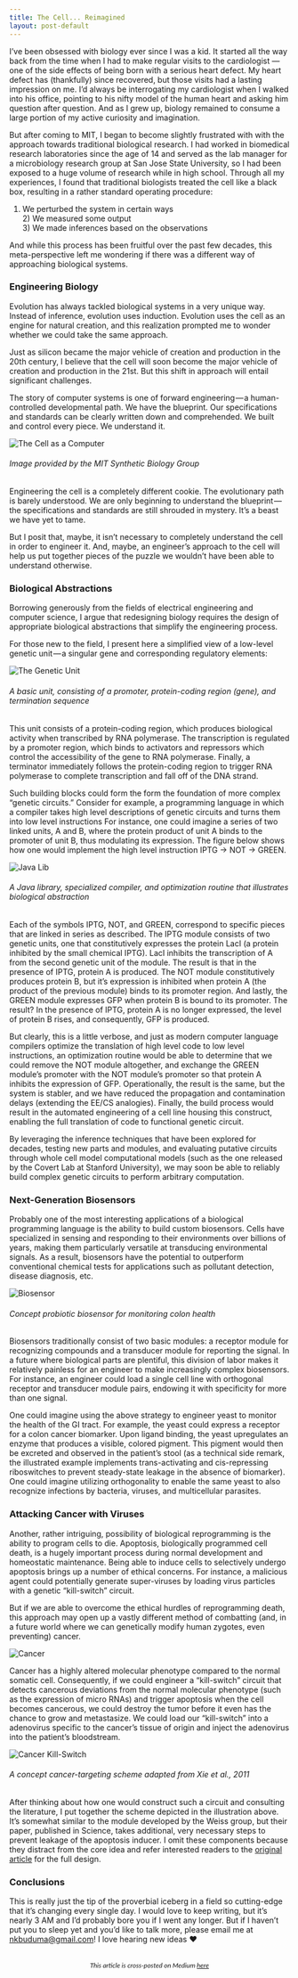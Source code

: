 ```yaml
---
title: The Cell... Reimagined
layout: post-default
---
```


I’ve been obsessed with biology ever since I was a kid. It started all the way back from the time when I had to make regular visits to the cardiologist — one of the side effects of being born with a serious heart defect. My heart defect has (thankfully) since recovered, but those visits had a lasting impression on me. I’d always be interrogating my cardiologist when I walked into his office, pointing to his nifty model of the human heart and asking him question after question. And as I grew up, biology remained to consume a large portion of my active curiosity and imagination.

But after coming to MIT, I began to become slightly frustrated with with the approach towards traditional biological research. I had worked in biomedical research laboratories since the age of 14 and served as the lab manager for a microbiology research group at San Jose State University, so I had been exposed to a huge volume of research while in high school. Through all my experiences, I found that traditional biologists treated the cell like a black box, resulting in a rather standard operating procedure:

1) We perturbed the system in certain ways
<br/>2) We measured some output
<br/>3) We made inferences based on the observations

And while this process has been fruitful over the past few decades, this meta-perspective left me wondering if there was a different way of approaching biological systems.

### Engineering Biology

Evolution has always tackled biological systems in a very unique way. Instead of inference, evolution uses induction. Evolution uses the cell as an engine for natural creation, and this realization prompted me to wonder whether we could take the same approach.

Just as silicon became the major vehicle of creation and production in the 20th century, I believe that the cell will soon become the major vehicle of creation and production in the 21st. But this shift in approach will entail significant challenges.

The story of computer systems is one of forward engineering — a human-controlled developmental path. We have the blueprint. Our specifications and standards can be clearly written down and comprehended. We built and control every piece. We understand it.

![The Cell as a Computer](/img/cell_computer.jpeg "The Cell as a Computer")
###### Image provided by the MIT Synthetic Biology Group

Engineering the cell is a completely different cookie. The evolutionary path is barely understood. We are only beginning to understand the blueprint — the specifications and standards are still shrouded in mystery. It’s a beast we have yet to tame.

But I posit that, maybe, it isn’t necessary to completely understand the cell in order to engineer it. And, maybe, an engineer’s approach to the cell will help us put together pieces of the puzzle we wouldn’t have been able to understand otherwise.

### Biological Abstractions

Borrowing generously from the fields of electrical engineering and computer science, I argue that redesigning biology requires the design of appropriate biological abstractions that simplify the engineering process.

For those new to the field, I present here a simplified view of a low-level genetic unit — a singular gene and corresponding regulatory elements:

![The Genetic Unit](/img/gene.png "The Genetic Unit")
###### A basic unit, consisting of a promoter, protein-coding region (gene), and termination sequence

This unit consists of a protein-coding region, which produces biological activity when transcribed by RNA polymerase. The transcription is regulated by a promoter region, which binds to activators and repressors which control the accessibility of the gene to RNA polymerase. Finally, a terminator immediately follows the protein-coding region to trigger RNA polymerase to complete transcription and fall off of the DNA strand.

Such building blocks could form the form the foundation of more complex “genetic circuits.” Consider for example, a programming language in which a compiler takes high level descriptions of genetic circuits and turns them into low level instructions For instance, one could imagine a series of two linked units, A and B, where the protein product of unit A binds to the promoter of unit B, thus modulating its expression. The figure below shows how one would implement the high level instruction IPTG → NOT → GREEN.

![Java Lib](/img/programming_example.png "Java Lib")
###### A Java library, specialized compiler, and optimization routine that illustrates biological abstraction

Each of the symbols IPTG, NOT, and GREEN, correspond to specific pieces that are linked in series as described. The IPTG module consists of two genetic units, one that constitutively expresses the protein LacI (a protein inhibited by the small chemical IPTG). LacI inhibits the transcription of A from the second genetic unit of the module. The result is that in the presence of IPTG, protein A is produced. The NOT module constitutively produces protein B, but it’s expression is inhibited when protein A (the product of the previous module) binds to its promoter region. And lastly, the GREEN module expresses GFP when protein B is bound to its promoter. The result? In the presence of IPTG, protein A is no longer expressed, the level of protein B rises, and consequently, GFP is produced.

But clearly, this is a little verbose, and just as modern computer language compilers optimize the translation of high level code to low level instructions, an optimization routine would be able to determine that we could remove the NOT module altogether, and exchange the GREEN module’s promoter with the NOT module’s promoter so that protein A inhibits the expression of GFP. Operationally, the result is the same, but the system is stabler, and we have reduced the propagation and contamination delays (extending the EE/CS analogies). Finally, the build process would result in the automated engineering of a cell line housing this construct, enabling the full translation of code to functional genetic circuit.

By leveraging the inference techniques that have been explored for decades, testing new parts and modules, and evaluating putative circuits through whole cell model computational models (such as the one released by the Covert Lab at Stanford University), we may soon be able to reliably build complex genetic circuits to perform arbitrary computation.

### Next-Generation Biosensors

Probably one of the most interesting applications of a biological programming language is the ability to build custom biosensors. Cells have specialized in sensing and responding to their environments over billions of years, making them particularly versatile at transducing environmental signals. As a result, biosensors have the potential to outperform conventional chemical tests for applications such as pollutant detection, disease diagnosis, etc.

![Biosensor](/img/biosensor.png "Biosensor")
###### Concept probiotic biosensor for monitoring colon health

Biosensors traditionally consist of two basic modules: a receptor module for recognizing compounds and a transducer module for reporting the signal. In a future where biological parts are plentiful, this division of labor makes it relatively painless for an engineer to make increasingly complex biosensors. For instance, an engineer could load a single cell line with orthogonal receptor and transducer module pairs, endowing it with specificity for more than one signal.

One could imagine using the above strategy to engineer yeast to monitor the health of the GI tract. For example, the yeast could express a receptor for a colon cancer biomarker. Upon ligand binding, the yeast upregulates an enzyme that produces a visible, colored pigment. This pigment would then be excreted and observed in the patient’s stool (as a technical side remark, the illustrated example implements trans-activating and cis-repressing riboswitches to prevent steady-state leakage in the absence of biomarker). One could imagine utilizing orthogonality to enable the same yeast to also recognize infections by bacteria, viruses, and multicellular parasites.

### Attacking Cancer with Viruses

Another, rather intriguing, possibility of biological reprogramming is the ability to program cells to die. Apoptosis, biologically programmed cell death, is a hugely important process during normal development and homeostatic maintenance. Being able to induce cells to selectively undergo apoptosis brings up a number of ethical concerns. For instance, a malicious agent could potentially generate super-viruses by loading virus particles with a genetic “kill-switch” circuit.

But if we are able to overcome the ethical hurdles of reprogramming death, this approach may open up a vastly different method of combatting (and, in a future world where we can genetically modify human zygotes, even preventing) cancer.

![Cancer](/img/cancer.png "Cancer")

Cancer has a highly altered molecular phenotype compared to the normal somatic cell. Consequently, if we could engineer a “kill-switch” circuit that detects cancerous deviations from the normal molecular phenotype (such as the expression of micro RNAs) and trigger apoptosis when the cell becomes cancerous, we could destroy the tumor before it even has the chance to grow and metastasize. We could load our “kill-switch” into a adenovirus specific to the cancer’s tissue of origin and inject the adenovirus into the patient’s bloodstream.

![Cancer Kill-Switch](/img/cancer_circuit.png "Cancer Kill-Switch")
###### A concept cancer-targeting scheme adapted from Xie et al., 2011

After thinking about how one would construct such a circuit and consulting the literature, I put together the scheme depicted in the illustration above. It’s somewhat similar to the module developed by the Weiss group, but their paper, published in Science, takes additional, very necessary steps to prevent leakage of the apoptosis inducer. I omit these components because they distract from the core idea and refer interested readers to the <a target="_blank" href="http://www.sciencemag.org/content/333/6047/1307.short">original article</a> for the full design.

### Conclusions
This is really just the tip of the proverbial iceberg in a field so cutting-edge that it’s changing every single day. I would love to keep writing, but it’s nearly 3 AM and I’d probably bore you if I went any longer. But if I haven’t put you to sleep yet and you’d like to talk more, please email me at nkbuduma@gmail.com! I love hearing new ideas ❤

<div style="text-align: center;font-family:lato,san serif">
<br/>
<span style='font-size:12px'><i>This article is cross-posted on Medium <a href='https://medium.com/@nikhilbuduma/the-cell-reimagined-474e53460d6f' target='_blank'>here</a></i></span>
</div>
